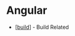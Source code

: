 # Angular
- [[build]] - Build Related

[//begin]: # "Autogenerated link references for markdown compatibility"
[build]: build "Angular Builds"
[//end]: # "Autogenerated link references"